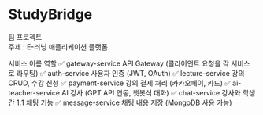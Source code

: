 # StudyBridge

팀 프로젝트 <br/>
주제 : E-러닝 애플리케이션 플랫폼

서비스 이름	역할
✅ gateway-service	API Gateway (클라이언트 요청을 각 서비스로 라우팅)
✅ auth-service	사용자 인증 (JWT, OAuth)
✅ lecture-service	강의 CRUD, 수강 신청
✅ payment-service	강의 결제 처리 (카카오페이, 카드)
✅ ai-teacher-service	AI 강사 (GPT API 연동, 챗봇식 대화)
✅ chat-service	강사와 학생 간 1:1 채팅 기능
✅ message-service	채팅 내용 저장 (MongoDB 사용 가능)
